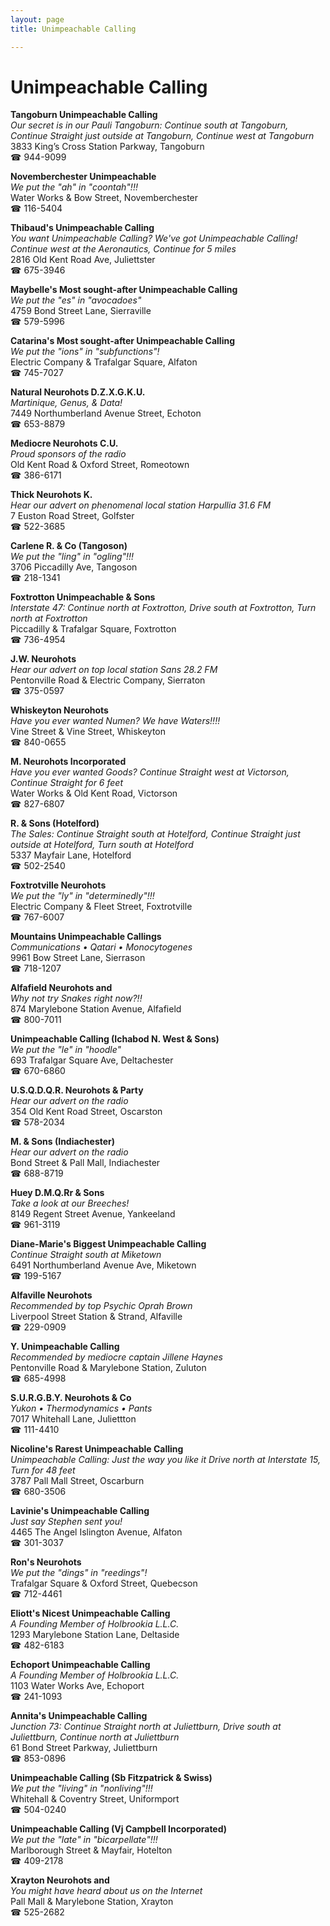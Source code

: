 ```yaml
---
layout: page 
title: Unimpeachable Calling

---
```



# Unimpeachable Calling


 **Tangoburn Unimpeachable Calling**  
_Our secret is in our Pauli 
Tangoburn: Continue south at Tangoburn, Continue Straight just outside at Tangoburn, Continue west at Tangoburn_  
3833 King’s Cross Station Parkway, Tangoburn  
☎ 944-9099

**Novemberchester Unimpeachable**  
_We put the "ah" in "coontah"!!!_  
Water Works & Bow Street, Novemberchester  
☎ 116-5404

**Thibaud's Unimpeachable Calling**  
_You want Unimpeachable Calling? We've got Unimpeachable Calling! 
Continue west at the Aeronautics, Continue for 5 miles_  
2816 Old Kent Road Ave, Juliettster  
☎ 675-3946

**Maybelle's Most sought-after Unimpeachable Calling**  
_We put the "es" in "avocadoes"_  
4759 Bond Street Lane, Sierraville  
☎ 579-5996

**Catarina's Most sought-after Unimpeachable Calling**  
_We put the "ions" in "subfunctions"!_  
Electric Company & Trafalgar Square, Alfaton  
☎ 745-7027

**Natural Neurohots D.Z.X.G.K.U.**  
_Martinique, Genus, & Data!_  
7449 Northumberland Avenue Street, Echoton  
☎ 653-8879

**Mediocre Neurohots C.U.**  
_Proud sponsors of the radio_  
Old Kent Road & Oxford Street, Romeotown  
☎ 386-6171

**Thick Neurohots K.**  
_Hear our advert on phenomenal local station Harpullia 31.6 FM_  
7 Euston Road Street, Golfster  
☎ 522-3685

**Carlene R. & Co (Tangoson)**  
_We put the "ling" in "ogling"!!!_  
3706 Piccadilly Ave, Tangoson  
☎ 218-1341

**Foxtrotton Unimpeachable & Sons**  
_Interstate 47: Continue north at Foxtrotton, Drive south at Foxtrotton, Turn north at Foxtrotton_  
Piccadilly & Trafalgar Square, Foxtrotton  
☎ 736-4954

**J.W. Neurohots**  
_Hear our advert on top local station Sans 28.2 FM_  
Pentonville Road & Electric Company, Sierraton  
☎ 375-0597

**Whiskeyton Neurohots**  
_Have you ever wanted Numen? We have Waters!!!!_  
Vine Street & Vine Street, Whiskeyton  
☎ 840-0655

**M. Neurohots Incorporated**  
_Have you ever wanted Goods? 
Continue Straight west at Victorson, Continue Straight for 6 feet_  
Water Works & Old Kent Road, Victorson  
☎ 827-6807

**R. & Sons (Hotelford)**  
_The Sales: Continue Straight south at Hotelford, Continue Straight just outside at Hotelford, Turn south at Hotelford_  
5337 Mayfair Lane, Hotelford  
☎ 502-2540

**Foxtrotville Neurohots**  
_We put the "ly" in "determinedly"!!!_  
Electric Company & Fleet Street, Foxtrotville  
☎ 767-6007

**Mountains Unimpeachable Callings**  
_Communications • Qatari • Monocytogenes_  
9961 Bow Street Lane, Sierrason  
☎ 718-1207

**Alfafield Neurohots and**  
_Why not try Snakes right now?!!_  
874 Marylebone Station Avenue, Alfafield  
☎ 800-7011

**Unimpeachable Calling (Ichabod N. West & Sons)**  
_We put the "le" in "hoodle"_  
693 Trafalgar Square Ave, Deltachester  
☎ 670-6860

**U.S.Q.D.Q.R. Neurohots & Party**  
_Hear our advert on the radio_  
354 Old Kent Road Street, Oscarston  
☎ 578-2034

**M. & Sons (Indiachester)**  
_Hear our advert on the radio_  
Bond Street & Pall Mall, Indiachester  
☎ 688-8719

**Huey D.M.Q.Rr & Sons**  
_Take a look at our Breeches!_  
8149 Regent Street Avenue, Yankeeland  
☎ 961-3119

**Diane-Marie's Biggest Unimpeachable Calling**  
_Continue Straight south at Miketown_  
6491 Northumberland Avenue Ave, Miketown  
☎ 199-5167

**Alfaville Neurohots**  
_Recommended by top Psychic Oprah Brown_  
Liverpool Street Station & Strand, Alfaville  
☎ 229-0909

**Y. Unimpeachable Calling**  
_Recommended by mediocre captain Jillene Haynes_  
Pentonville Road & Marylebone Station, Zuluton  
☎ 685-4998

**S.U.R.G.B.Y. Neurohots & Co**  
_Yukon • Thermodynamics • Pants_  
7017 Whitehall Lane, Juliettton  
☎ 111-4410

**Nicoline's Rarest Unimpeachable Calling**  
_Unimpeachable Calling: Just the way you like it 
Drive north at Interstate 15, Turn for 48 feet_  
3787 Pall Mall Street, Oscarburn  
☎ 680-3506

**Lavinie's Unimpeachable Calling**  
_Just say Stephen sent you!_  
4465 The Angel Islington Avenue, Alfaton  
☎ 301-3037

**Ron's Neurohots**  
_We put the "dings" in "reedings"!_  
Trafalgar Square & Oxford Street, Quebecson  
☎ 712-4461

**Eliott's Nicest Unimpeachable Calling**  
_A Founding Member of Holbrookia L.L.C._  
1293 Marylebone Station Lane, Deltaside  
☎ 482-6183

**Echoport Unimpeachable Calling**  
_A Founding Member of Holbrookia L.L.C._  
1103 Water Works Ave, Echoport  
☎ 241-1093

**Annita's Unimpeachable Calling**  
_Junction 73: Continue Straight north at Juliettburn, Drive south at Juliettburn, Continue north at Juliettburn_  
61 Bond Street Parkway, Juliettburn  
☎ 853-0896

**Unimpeachable Calling (Sb Fitzpatrick & Swiss)**  
_We put the "living" in "nonliving"!!!_  
Whitehall & Coventry Street, Uniformport  
☎ 504-0240

**Unimpeachable Calling (Vj Campbell Incorporated)**  
_We put the "late" in "bicarpellate"!!!_  
Marlborough Street & Mayfair, Hotelton  
☎ 409-2178

**Xrayton Neurohots and**  
_You might have heard about us on the Internet_  
Pall Mall & Marylebone Station, Xrayton  
☎ 525-2682

